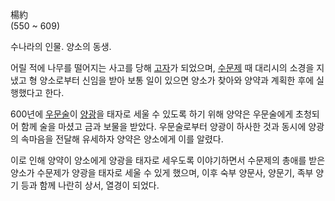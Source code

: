 楊約  
(550 ~ 609)

수나라의 인물. 양소의 동생.

어릴 적에 나무를 떨어지는 사고를 당해 [고자](%EA%B3%A0%EC%9E%90.md)가 되었으며,
[수문제](%EC%88%98%EB%AC%B8%EC%A0%9C.md) 때 대리시의 소경을 지냈고 형 양소로부터 신임을 받아 보통 일이
있으면 양소가 찾아와 양약과 계획한 후에 실행했다고 한다.

600년에 [우문술](%EC%9A%B0%EB%AC%B8%EC%88%A0.md)이
[양광](%EC%88%98%EC%96%91%EC%A0%9C.md)을 태자로 세울 수 있도록 하기 위해 양약은 우문술에게 초청되어 함께
술을 마셨고 금과 보물을 받았다. 우문술로부터 양광이 하사한 것과 동시에 양광의 속마음을 전달해 유세하자 양약은 양소에게 이를 알렸다.

이로 인해 양약이 양소에게 양광을 태자로 세우도록 이야기하면서 수문제의 총애를 받은 양소가 수문제가 양광을 태자로 세울 수 있게 했으며,
이후 숙부 양문사, 양문기, 족부 양기 등과 함께 나란히 상서, 열경이 되었다.

